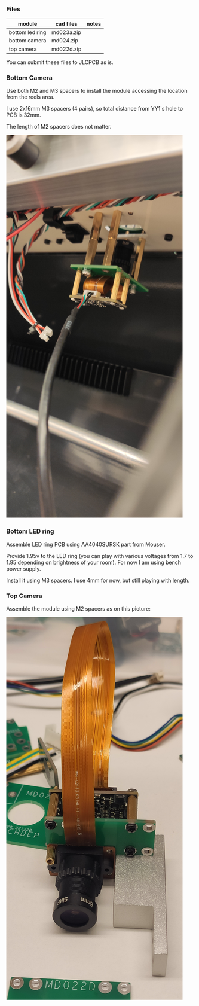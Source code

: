 ### Files

| module           | cad files  |  notes |
| ---------------- | ---------- | ------ |
| bottom led ring  | md023a.zip |        |
| bottom camera    | md024.zip  |        |
| top camera       | md022d.zip |        |

You can submit these files to JLCPCB as is.

### Bottom Camera

Use both M2 and M3 spacers to install the module accessing the location from the reels area.

I use 2x16mm M3 spacers (4 pairs), so total distance from YY1's hole to PCB is 32mm.

The length of M2 spacers does not matter.

![Bottom camera](https://raw.githubusercontent.com/mdepx/neodenyy1/master/images/bottom_camera_assembly.jpg)

### Bottom LED ring

Assemble LED ring PCB using AA4040SURSK part from Mouser.

Provide 1.95v to the LED ring (you can play with various voltages from 1.7 to 1.95 depending on brightness of your room). For now I am using bench power supply.

Install it using M3 spacers. I use 4mm for now, but still playing with length.

### Top Camera

Assemble the module using M2 spacers as on this picture:

![Top camera](https://raw.githubusercontent.com/mdepx/neodenyy1/master/images/top_camera_assembly.jpg)
